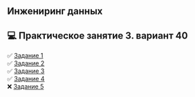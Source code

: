 ## Инжениринг данных 
## :computer: Практическое занятие 3. вариант 40  
 
:white_check_mark: [Задание 1](P1.py)  
:white_check_mark: [Задание 2](P2.py)  
:white_check_mark: [Задание 3](P3.py)  
:white_check_mark: [Задание 4](P4.py)  
:x: [Задание 5](P5.py)  
